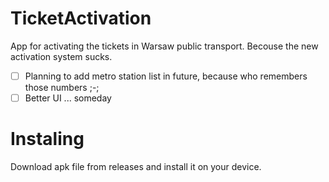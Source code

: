 # TicketActivation
App for activating the tickets in Warsaw public transport. Becouse the new activation system sucks.
- [ ] Planning to add metro station list in future, because who remembers those numbers ;-;
- [ ] Better UI ... someday

# Instaling
Download apk file from releases and install it on your device.
